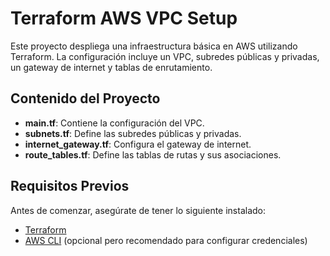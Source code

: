 # Terraform AWS VPC Setup

Este proyecto despliega una infraestructura básica en AWS utilizando Terraform. La configuración incluye un VPC, subredes públicas y privadas, un gateway de internet y tablas de enrutamiento.

## Contenido del Proyecto

- **main.tf**: Contiene la configuración del VPC.
- **subnets.tf**: Define las subredes públicas y privadas.
- **internet_gateway.tf**: Configura el gateway de internet.
- **route_tables.tf**: Define las tablas de rutas y sus asociaciones.

## Requisitos Previos

Antes de comenzar, asegúrate de tener lo siguiente instalado:

- [Terraform](https://www.terraform.io/downloads)
- [AWS CLI](https://aws.amazon.com/cli/) (opcional pero recomendado para configurar credenciales)
